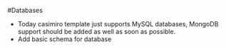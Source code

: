 #Databases

- Today casimiro template just supports MySQL databases, MongoDB support should be added as well as soon as possible.
- Add basic schema for database